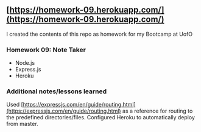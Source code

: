 ## [https://homework-09.herokuapp.com/](https://homework-09.herokuapp.com/)
I created the contents of this repo as homework for my Bootcamp at UofO
### Homework 09: Note Taker
* Node.js
* Express.js
* Heroku
### Additional notes/lessons learned
Used [https://expressjs.com/en/guide/routing.html](https://expressjs.com/en/guide/routing.html) as a reference for routing to the predefined directories/files.  Configured Heroku to automatically deploy from master.